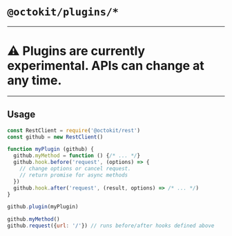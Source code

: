 # `@octokit/plugins/*`

---

# ⚠️ Plugins are currently experimental. APIs can change at any time.

---

## Usage

```js
const RestClient = require('@octokit/rest')
const github = new RestClient()

function myPlugin (github) {
  github.myMethod = function () {/* ... */}
  github.hook.before('request', (options) => {
    // change options or cancel request.
    // return promise for async methods
  })
  github.hook.after('request', (result, options) => /* ... */)
}

github.plugin(myPlugin)

github.myMethod()
github.request({url: '/'}) // runs before/after hooks defined above
```
